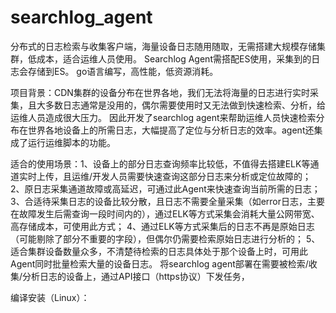 # searchlog_agent
分布式的日志检索与收集客户端，海量设备日志随用随取，无需搭建大规模存储集群，低成本，适合运维人员使用。
Searchlog Agent需搭配ES使用，采集到的日志会存储到ES。
go语言编写，高性能，低资源消耗。

项目背景：CDN集群的设备分布在世界各地，我们无法将海量的日志进行实时采集，且大多数日志通常是没用的，偶尔需要使用时又无法做到快速检索、分析，给运维人员造成很大压力。
因此开发了searchlog agent来帮助运维人员快速检索分布在世界各地设备上的所需日志，大幅提高了定位与分析日志的效率。agent还集成了运行运维脚本的功能。

适合的使用场景：1、设备上的部分日志查询频率比较低，不值得去搭建ELK等通道实时上传，且运维/开发人员需要快速查询这部分日志来分析或定位故障的；
               2、原日志采集通道故障或高延迟，可通过此Agent来快速查询当前所需的日志；
               3、合适待采集日志的设备比较分散，且日志不需要全量采集（如error日志，主要在故障发生后需查询一段时间内的），通过ELK等方式采集会消耗大量公网带宽、高存储成本，可使用此方式；
               4、通过ELK等方式采集后的日志不再是原始日志（可能剔除了部分不重要的字段），但偶尔仍需要检索原始日志进行分析的；
               5、适合集群设备数量众多，不清楚待检索的日志具体处于那个设备上时，可用此Agent同时批量检索大量的设备日志。
将searchlog agent部署在需要被检索/收集/分析日志的设备上，通过API接口（https协议）下发任务，


编译安装（Linux）：
